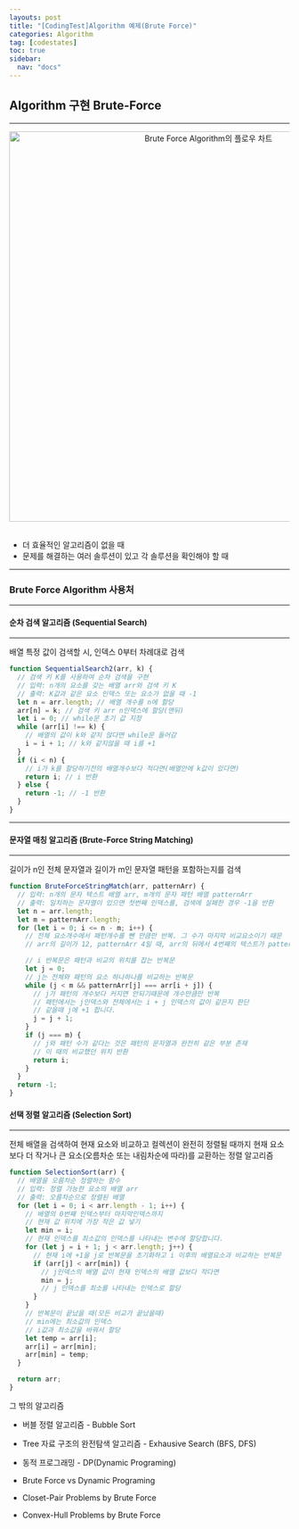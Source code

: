 ```yaml
---
layouts: post
title: "[CodingTest]Algorithm 예제(Brute Force)"
categories: Algorithm
tag: [codestates]
toc: true
sidebar:
  nav: "docs"
---
```


## Algorithm 구현 Brute-Force

---

<html>
    <div style ="text-align:center">
        <img src= "https://user-images.githubusercontent.com/58800295/182832247-c176a9ce-c980-41ee-b035-98bab12c00e8.png" alt="Brute Force Algorithm의 플로우 차트" width="700" height="700">
    </div>
</html><br/>

- 더 효율적인 알고리즘이 없을 때
- 문제를 해결하는 여러 솔루션이 있고 각 솔루션을 확인해야 할 때

---

### Brute Force Algorithm 사용처

---

#### 순차 검색 알고리즘 (Sequential Search)

---

배열 특정 값이 검색할 시, 인덱스 0부터 차례대로 검색

```js
function SequentialSearch2(arr, k) {
  // 검색 키 K를 사용하여 순차 검색을 구현
  // 입력: n개의 요소를 갖는 배열 arr와 검색 키 K
  // 출력: K값과 같은 요소 인덱스 또는 요소가 없을 때 -1
  let n = arr.length; // 배열 개수를 n에 할당
  arr[n] = k; // 검색 키 arr n인덱스에 할당(맨뒤)
  let i = 0; // while문 초기 값 지정
  while (arr[i] !== k) {
    // 배열의 값이 k와 같지 않다면 while문 들어감
    i = i + 1; // k와 같지않을 때 i를 +1
  }
  if (i < n) {
    // i가 k를 할당하기전의 배열개수보다 적다면(배열안에 k값이 있다면)
    return i; // i 반환
  } else {
    return -1; // -1 반환
  }
}
```

---

#### 문자열 매칭 알고리즘 (Brute-Force String Matching)

---

길이가 n인 전체 문자열과 길이가 m인 문자열 패턴을 포함하는지를 검색

```js
function BruteForceStringMatch(arr, patternArr) {
  // 입력: n개의 문자 텍스트 배열 arr, m개의 문자 패턴 배열 patternArr
  // 출력: 일치하는 문자열이 있으면 첫번째 인덱스를, 검색에 실패한 경우 -1을 반환
  let n = arr.length;
  let m = patternArr.length;
  for (let i = 0; i <= n - m; i++) {
    // 전체 요소개수에서 패턴개수를 뺀 만큼만 반복. 그 수가 마지막 비교요소이기 때문
    // arr의 길이가 12, patternArr 4일 때, arr의 뒤에서 4번째의 텍스트가 patterArr의 첫번째 텍스트와 같지 않다면 더 할 필요가 없기 때문

    // i 반복문은 패턴과 비교의 위치를 잡는 반복문
    let j = 0;
    // j는 전체와 패턴의 요소 하나하나를 비교하는 반복문
    while (j < m && patternArr[j] === arr[i + j]) {
      // j가 패턴의 개수보다 커지면 안되기때문에 개수만큼만 반복
      // 패턴에서는 j인덱스와 전체에서는 i + j 인덱스의 값이 같은지 판단
      // 같을때 j에 +1 합니다.
      j = j + 1;
    }
    if (j === m) {
      // j와 패턴 수가 같다는 것은 패턴의 문자열과 완전히 같은 부분 존재
      // 이 때의 비교했던 위치 반환
      return i;
    }
  }
  return -1;
}
```

#### 선택 정렬 알고리즘 (Selection Sort)

---

전체 배열을 검색하여 현재 요소와 비교하고 컬렉션이 완전히 정렬될 때까지 현재 요소보다 더 작거나 큰 요소(오름차순 또는 내림차순에 따라)를 교환하는 정렬 알고리즘

```js
function SelectionSort(arr) {
  // 배열을 오름차순 정렬하는 함수
  // 입력: 정렬 가능한 요소의 배열 arr
  // 출력: 오름차순으로 정렬된 배열
  for (let i = 0; i < arr.length - 1; i++) {
    // 배열의 0번째 인덱스부터 마지막인덱스까지
    // 현재 값 위치에 가장 작은 값 넣기
    let min = i;
    // 현재 인덱스를 최소값의 인덱스를 나타내는 변수에 할당합니다.
    for (let j = i + 1; j < arr.length; j++) {
      // 현재 i에 +1을 j로 반복문을 초기화하고 i 이후의 배열요소과 비교하는 반복문
      if (arr[j] < arr[min]) {
        // j인덱스의 배열 값이 현재 인덱스의 배열 값보다 작다면
        min = j;
        // j 인덱스를 최소를 나타내는 인덱스로 할당
      }
    }
    // 반복문이 끝났을 때(모든 비교가 끝났을때)
    // min에는 최소값의 인덱스
    // i값과 최소값을 바꿔서 할당
    let temp = arr[i];
    arr[i] = arr[min];
    arr[min] = temp;
  }

  return arr;
}
```

그 밖의 알고리즘

- 버블 정렬 알고리즘 - Bubble Sort
- Tree 자료 구조의 완전탐색 알고리즘 - Exhausive Search (BFS, DFS)
- 동적 프로그래밍 - DP(Dynamic Programing)

- Brute Force vs Dynamic Programing
- Closet-Pair Problems by Brute Force
- Convex-Hull Problems by Brute Force
